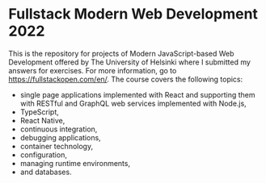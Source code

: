 # Fullstack Modern Web Development 2022
This is the repository for projects of Modern JavaScript-based Web Development offered by The University of Helsinki where I submitted my answers for exercises. For more information, go to https://fullstackopen.com/en/. The course covers the following topics: 
  - single page applications implemented with React and supporting them with RESTful and GraphQL web services implemented with Node.js,
  - TypeScript,
  - React Native,
  - continuous integration,
  - debugging applications,
  - container technology,
  - configuration,
  - managing runtime environments, 
  - and databases.
